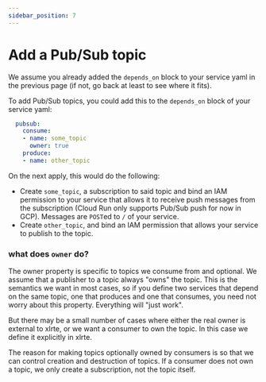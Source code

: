 ```yaml
---
sidebar_position: 7
---
```


# Add a Pub/Sub topic

We assume you already added the `depends_on` block to your service yaml in the previous page (if not, go back at least to see where it fits).

To add Pub/Sub topics, you could add this to the `depends_on` block of your service yaml:

```yaml
  pubsub:
    consume:
    - name: some_topic
      owner: true
    produce:
    - name: other_topic
```

On the next apply, this would do the following:
* Create `some_topic`, a subscription to said topic and bind an IAM permission to your service that allows it to receive push messages from the subscription (Cloud Run only supports Pub/Sub push for now in GCP). Messages are `POST`ed to `/` of your service.
* Create `other_topic`, and bind an IAM permission that allows your service to publish to the topic.

### what does `owner` do?
The owner property is specific to topics we consume from and optional. We assume that a publisher to a topic always "owns" the topic. This is the semantics we want in most cases, so if you define two services that depend on the same topic, one that produces and one that consumes, you need not worry about this property. Everything will "just work".

 But there may be a small number of cases where either the real owner is external to xlrte, or we want a consumer to own the topic. In this case we define it explicitly in xlrte.

The reason for making topics optionally owned by consumers is so that we can control creation and destruction of topics. If a consumer does not own a topic, we only create a subscription, not the topic itself.
